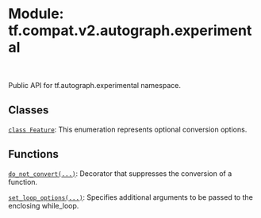 <div itemscope itemtype="http://developers.google.com/ReferenceObject">
<meta itemprop="name" content="tf.compat.v2.autograph.experimental" />
<meta itemprop="path" content="Stable" />
</div>

# Module: tf.compat.v2.autograph.experimental


<table class="tfo-notebook-buttons tfo-api" align="left">
</table>



Public API for tf.autograph.experimental namespace.



## Classes

[`class Feature`](../../../../tf/autograph/experimental/Feature.md): This enumeration represents optional conversion options.

## Functions

[`do_not_convert(...)`](../../../../tf/autograph/experimental/do_not_convert.md): Decorator that suppresses the conversion of a function.

[`set_loop_options(...)`](../../../../tf/autograph/experimental/set_loop_options.md): Specifies additional arguments to be passed to the enclosing while_loop.



